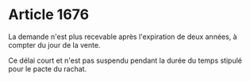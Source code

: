 # Article 1676

La demande n'est plus recevable après l'expiration de deux années, à compter du jour de la vente.

Ce délai court et n'est pas suspendu pendant la durée du temps stipulé pour le pacte du rachat.

